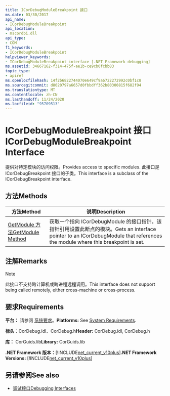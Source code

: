 ```yaml
---
title: ICorDebugModuleBreakpoint 接口
ms.date: 03/30/2017
api_name:
- ICorDebugModuleBreakpoint
api_location:
- mscordbi.dll
api_type:
- COM
f1_keywords:
- ICorDebugModuleBreakpoint
helpviewer_keywords:
- ICorDebugModuleBreakpoint interface [.NET Framework debugging]
ms.assetid: 34667162-f314-475f-ae1b-ce9cb0fcbb83
topic_type:
- apiref
ms.openlocfilehash: 14f2b6822744070e649cf9a6722272992c0bf1c8
ms.sourcegitcommit: d8020797a6657d0fbbdff362b80300815f682f94
ms.translationtype: MT
ms.contentlocale: zh-CN
ms.lasthandoff: 11/24/2020
ms.locfileid: "95709513"
---
```

# <a name="icordebugmodulebreakpoint-interface"></a><span data-ttu-id="50cfa-102">ICorDebugModuleBreakpoint 接口</span><span class="sxs-lookup"><span data-stu-id="50cfa-102">ICorDebugModuleBreakpoint Interface</span></span>

<span data-ttu-id="50cfa-103">提供对特定模块的访问权限。</span><span class="sxs-lookup"><span data-stu-id="50cfa-103">Provides access to specific modules.</span></span> <span data-ttu-id="50cfa-104">此接口是 ICorDebugBreakpoint 接口的子类。</span><span class="sxs-lookup"><span data-stu-id="50cfa-104">This interface is a subclass of the ICorDebugBreakpoint interface.</span></span>  
  
## <a name="methods"></a><span data-ttu-id="50cfa-105">方法</span><span class="sxs-lookup"><span data-stu-id="50cfa-105">Methods</span></span>  
  
|<span data-ttu-id="50cfa-106">方法</span><span class="sxs-lookup"><span data-stu-id="50cfa-106">Method</span></span>|<span data-ttu-id="50cfa-107">说明</span><span class="sxs-lookup"><span data-stu-id="50cfa-107">Description</span></span>|  
|------------|-----------------|  
|[<span data-ttu-id="50cfa-108">GetModule 方法</span><span class="sxs-lookup"><span data-stu-id="50cfa-108">GetModule Method</span></span>](icordebugmodulebreakpoint-getmodule-method.md)|<span data-ttu-id="50cfa-109">获取一个指向 ICorDebugModule 的接口指针，该指针引用设置此断点的模块。</span><span class="sxs-lookup"><span data-stu-id="50cfa-109">Gets an interface pointer to an ICorDebugModule that references the module where this breakpoint is set.</span></span>|  
  
## <a name="remarks"></a><span data-ttu-id="50cfa-110">注解</span><span class="sxs-lookup"><span data-stu-id="50cfa-110">Remarks</span></span>  
  
> [!NOTE]
> <span data-ttu-id="50cfa-111">此接口不支持跨计算机或跨进程远程调用。</span><span class="sxs-lookup"><span data-stu-id="50cfa-111">This interface does not support being called remotely, either cross-machine or cross-process.</span></span>  
  
## <a name="requirements"></a><span data-ttu-id="50cfa-112">要求</span><span class="sxs-lookup"><span data-stu-id="50cfa-112">Requirements</span></span>  

 <span data-ttu-id="50cfa-113">**平台：** 请参阅 [系统要求](../../get-started/system-requirements.md)。</span><span class="sxs-lookup"><span data-stu-id="50cfa-113">**Platforms:** See [System Requirements](../../get-started/system-requirements.md).</span></span>  
  
 <span data-ttu-id="50cfa-114">**标头**：CorDebug.idl、CorDebug.h</span><span class="sxs-lookup"><span data-stu-id="50cfa-114">**Header:** CorDebug.idl, CorDebug.h</span></span>  
  
 <span data-ttu-id="50cfa-115">**库：** CorGuids.lib</span><span class="sxs-lookup"><span data-stu-id="50cfa-115">**Library:** CorGuids.lib</span></span>  
  
 <span data-ttu-id="50cfa-116">**.NET Framework 版本：**[!INCLUDE[net_current_v10plus](../../../../includes/net-current-v10plus-md.md)]</span><span class="sxs-lookup"><span data-stu-id="50cfa-116">**.NET Framework Versions:** [!INCLUDE[net_current_v10plus](../../../../includes/net-current-v10plus-md.md)]</span></span>  
  
## <a name="see-also"></a><span data-ttu-id="50cfa-117">另请参阅</span><span class="sxs-lookup"><span data-stu-id="50cfa-117">See also</span></span>

- [<span data-ttu-id="50cfa-118">调试接口</span><span class="sxs-lookup"><span data-stu-id="50cfa-118">Debugging Interfaces</span></span>](debugging-interfaces.md)
